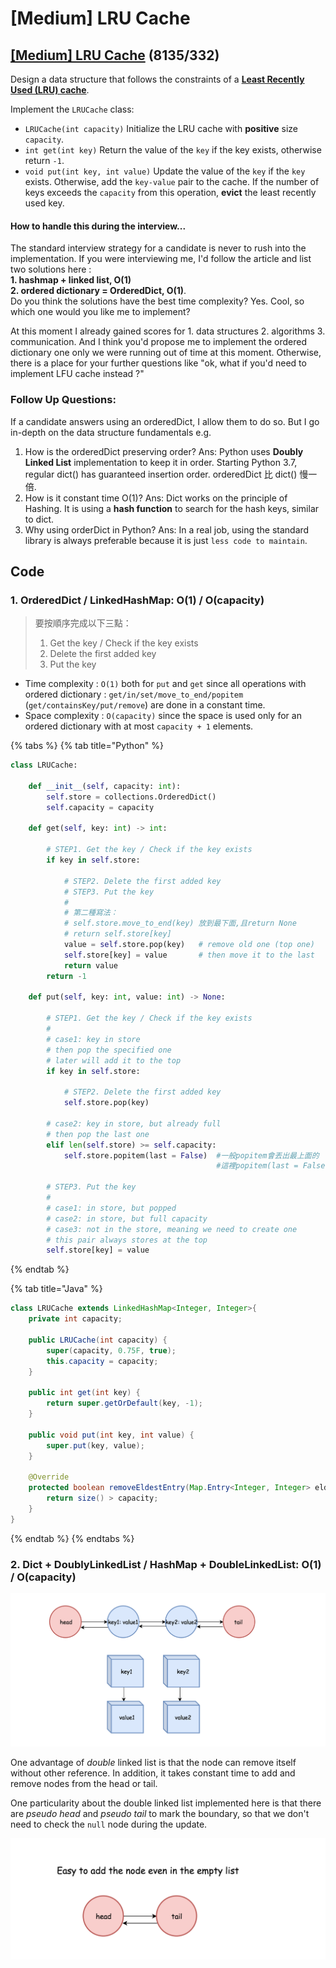 # \[Medium\] LRU Cache

## [\[Medium\] LRU Cache](https://leetcode.com/problems/lru-cache/)     \(8135/332\)

Design a data structure that follows the constraints of a [**Least Recently Used \(LRU\) cache**](https://en.wikipedia.org/wiki/Cache_replacement_policies#LRU).

Implement the `LRUCache` class:

* `LRUCache(int capacity)` Initialize the LRU cache with **positive** size `capacity`.
* `int get(int key)` Return the value of the `key` if the key exists, otherwise return `-1`.
* `void put(int key, int value)` Update the value of the `key` if the `key` exists. Otherwise, add the `key-value` pair to the cache. If the number of keys exceeds the `capacity` from this operation, **evict** the least recently used key.

#### How to handle this during the interview...

The standard interview strategy for a candidate is never to rush into the implementation. If you were interviewing me, I'd follow the article and list two solutions here :   
**1. hashmap + linked list, O\(1\)   
2. ordered dictionary = OrderedDict, O\(1\)**.   
Do you think the solutions have the best time complexity? Yes. Cool, so which one would you like me to implement?

At this moment I already gained scores for 1. data structures 2. algorithms 3. communication. And I think you'd propose me to implement the ordered dictionary one only we were running out of time at this moment. Otherwise, there is a place for your further questions like "ok, what if you'd need to implement LFU cache instead ?"

### Follow Up Questions:

If a candidate answers using an orderedDict, I allow them to do so. But I go in-depth on the data structure fundamentals e.g. 

1. How is the orderedDict preserving order?   Ans: Python uses **Doubly Linked List** implementation to keep it in order.           Starting Python 3.7, regular dict\(\) has guaranteed insertion order.           orderedDict 比 dict\(\) 慢一倍.
2. How is it constant time O\(1\)? Ans: Dict works on the principle of Hashing. It is using a **hash function** to search for the hash keys, similar to dict. 
3. Why using orderDict in Python? Ans: In a real job, using the standard library is always preferable because it is just `less code to maintain`.

## Code

### 1. OrderedDict / LinkedHashMap:    O\(1\) / O\(capacity\)

> 要按順序完成以下三點：
>
> 1. Get the key / Check if the key exists
> 2. Delete the first added key
> 3. Put the key

* Time complexity : `O(1)` both for `put` and `get` since all operations with ordered dictionary : `get/in/set/move_to_end/popitem` \(`get/containsKey/put/remove`\) are done in a constant time.
* Space complexity : `O(capacity)` since the space is used only for an ordered dictionary with at most `capacity + 1` elements.

{% tabs %}
{% tab title="Python" %}
```python
class LRUCache:

    def __init__(self, capacity: int):
        self.store = collections.OrderedDict()
        self.capacity = capacity

    def get(self, key: int) -> int:
    
        # STEP1. Get the key / Check if the key exists
        if key in self.store:
            
            # STEP2. Delete the first added key
            # STEP3. Put the key
            #  
            # 第二種寫法：
            # self.store.move_to_end(key) 放到最下面,且return None
            # return self.store[key]
            value = self.store.pop(key)   # remove old one (top one)
            self.store[key] = value       # then move it to the last
            return value
        return -1

    def put(self, key: int, value: int) -> None:
        
        # STEP1. Get the key / Check if the key exists
        #
        # case1: key in store
        # then pop the specified one
        # later will add it to the top
        if key in self.store:
        
            # STEP2. Delete the first added key
            self.store.pop(key)                
        
        # case2: key in store, but already full
        # then pop the last one
        elif len(self.store) >= self.capacity: 
            self.store.popitem(last = False)  #一般popitem會丟出最上面的
                                              #這裡popitem(last = False)會丟最下面
        
        # STEP3. Put the key  
        #
        # case1: in store, but popped    
        # case2: in store, but full capacity
        # case3: not in the store, meaning we need to create one
        # this pair always stores at the top
        self.store[key] = value
```
{% endtab %}

{% tab title="Java" %}
```java
class LRUCache extends LinkedHashMap<Integer, Integer>{
    private int capacity;
    
    public LRUCache(int capacity) {
        super(capacity, 0.75F, true);
        this.capacity = capacity;
    }

    public int get(int key) {
        return super.getOrDefault(key, -1);
    }

    public void put(int key, int value) {
        super.put(key, value);
    }

    @Override
    protected boolean removeEldestEntry(Map.Entry<Integer, Integer> eldest) {
        return size() > capacity; 
    }
}
```
{% endtab %}
{% endtabs %}

### 2. Dict + DoublyLinkedList / HashMap + DoubleLinkedList:    O\(1\) / O\(capacity\)

![](../../.gitbook/assets/image%20%2879%29.png)

One advantage of _double_ linked list is that the node can remove itself without other reference. In addition, it takes constant time to add and remove nodes from the head or tail.

One particularity about the double linked list implemented here is that there are _pseudo head_ and _pseudo tail_ to mark the boundary, so that we don't need to check the `null` node during the update.

![](../../.gitbook/assets/image%20%2876%29.png)

